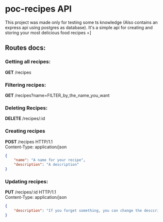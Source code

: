 # poc-recipes API
This project was made only for testing some ts knowledge (Also contains an express api using postgres  as database). It's a simple api for creating and storing your most delicious food recipes =]

## Routes docs:

### Getting all recipes:
**GET** /recipes

### Filtering recipes:
**GET** /recipes?name=FILTER_by_the_name_you_want 

### Deleting Recipes:
**DELETE** /recipes/:id 

### Creating recipes
**POST** /recipes HTTP/1.1 <br />
Content-Type: application/json
```json
{
    "name": "A name for your recipe",
    "description": "A description"
}
```

### Updating recipes:
**PUT** /recipes/:id HTTP/1.1 <br />
Content-Type: application/json
```json
{   
    "description": "If you forget something, you can change the desccription again!"
}
```

